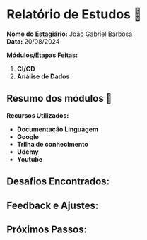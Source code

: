 # Relatório de Estudos 📜

**Nome do Estagiário:** João Gabriel Barbosa <br>
**Data:** 20/08/2024

**Módulos/Etapas Feitas:**  
1. **CI/CD**
2. **Análise de Dados**

## Resumo dos módulos 📖


**Recursos Utilizados:**  
- **Documentação Linguagem**
- **Google**
- **Trilha de conhecimento**
- **Udemy**
- **Youtube**

## Desafios Encontrados:


## Feedback e Ajustes:


## Próximos Passos:

